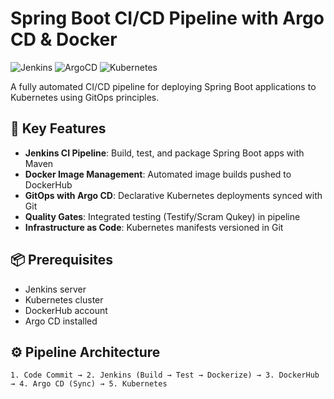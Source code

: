 # Spring Boot CI/CD Pipeline with Argo CD & Docker

![Jenkins](https://img.shields.io/badge/Jenkins-D24939?style=for-the-badge&logo=Jenkins&logoColor=white)
![ArgoCD](https://img.shields.io/badge/Argo%20CD-EF7B4D?style=for-the-badge&logo=Argo&logoColor=white)
![Kubernetes](https://img.shields.io/badge/Kubernetes-326CE5?style=for-the-badge&logo=Kubernetes&logoColor=white)

A fully automated CI/CD pipeline for deploying Spring Boot applications to Kubernetes using GitOps principles.

## 🚀 Key Features
- **Jenkins CI Pipeline**: Build, test, and package Spring Boot apps with Maven
- **Docker Image Management**: Automated image builds pushed to DockerHub
- **GitOps with Argo CD**: Declarative Kubernetes deployments synced with Git
- **Quality Gates**: Integrated testing (Testify/Scram Qukey) in pipeline
- **Infrastructure as Code**: Kubernetes manifests versioned in Git

## 📦 Prerequisites
- Jenkins server
- Kubernetes cluster
- DockerHub account
- Argo CD installed

## ⚙️ Pipeline Architecture
```plaintext
1. Code Commit → 2. Jenkins (Build → Test → Dockerize) → 3. DockerHub → 4. Argo CD (Sync) → 5. Kubernetes
